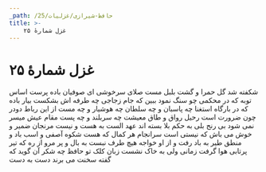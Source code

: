 ```yaml
---
_path: /حافظ-شیرازی/غزلیات/25
title: >-
    غزل شمارهٔ ۲۵
---
```

# غزل شمارهٔ ۲۵

شکفته شد گل حمرا و گشت بلبل مست
صلای سرخوشی ای صوفیان باده پرست
اساس توبه که در محکمی چو سنگ نمود
ببین که جام زجاجی چه طرفه اش بشکست
بیار باده که در بارگاه استغنا
چه پاسبان و چه سلطان چه هوشیار و چه مست
از این رباط دودر چون ضرورت است رحیل
رواق و طاق معیشت چه سربلند و چه پست
مقام عیش میسر نمی شود بی رنج
بلی به حکم بلا بسته اند عهد الست
به هست و نیست مرنجان ضمیر و خوش می باش
که نیستی است سرانجام هر کمال که هست
شکوه آصفی و اسب باد و منطق طیر
به باد رفت و از او خواجه هیچ طرف نبست
به بال و پر مرو از ره که تیر پرتابی
هوا گرفت زمانی ولی به خاک نشست
زبان کلک تو حافظ چه شکر آن گوید
که گفته سخنت می برند دست به دست
